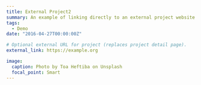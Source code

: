 ```yaml
---
title: External Project2
summary: An example of linking directly to an external project website using `external_link`.An example of linking directly to an external project website using `external_link`.An example of linking directly to an external project website using `external_link`.An example of linking directly to an external project website using `external_link`.An example of linking directly to an external project website using `external_link`.An example of linking directly to an external project website using `external_link`.An example of linking directly to an external project website using `external_link`.An example of linking directly to an external project website using `external_link`.An example of linking directly to an external project website using `external_link`.An example of linking directly to an external project website using `external_link`.
tags:
  - Demo
date: "2016-04-27T00:00:00Z"

# Optional external URL for project (replaces project detail page).
external_link: https://example.org

image:
  caption: Photo by Toa Heftiba on Unsplash
  focal_point: Smart
---
```



